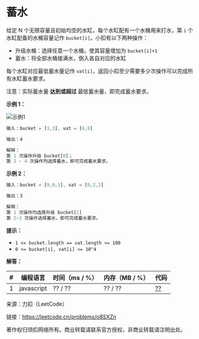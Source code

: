 # 蓄水

给定 N 个无限容量且初始均空的水缸，每个水缸配有一个水桶用来打水，第 `i` 个水缸配备的水桶容量记作 `bucket[i]`。小扣有以下两种操作：

- 升级水桶：选择任意一个水桶，使其容量增加为 `bucket[i]+1`
- 蓄水：将全部水桶接满水，倒入各自对应的水缸

每个水缸对应最低蓄水量记作 `vat[i]`，返回小扣至少需要多少次操作可以完成所有水缸蓄水要求。

注意：实际蓄水量 **达到或超过** 最低蓄水量，即完成蓄水要求。

**示例 1：**

![示例1](./eg1.gif)

``` javascript
输入：bucket = [1,3], vat = [6,8]

输出：4

解释：
第 1 次操作升级 bucket[0]；
第 2 ~ 4 次操作均选择蓄水，即可完成蓄水要求。
```

**示例 2：**

``` javascript
输入：bucket = [9,0,1], vat = [0,2,2]

输出：3

解释：
第 1 次操作均选择升级 bucket[1]
第 2~3 次操作选择蓄水，即可完成蓄水要求。
```

**提示：**

- `1 <= bucket.length == vat.length <= 100`
- `0 <= bucket[i], vat[i] <= 10^4`

**解答：**

**#**|**编程语言**|**时间（ms / %）**|**内存（MB / %）**|**代码**
--|--|--|--|--
1|javascript|?? / ??|?? / ??|[??](./javascript/ac_v1.js)

来源：力扣（LeetCode）

链接：https://leetcode.cn/problems/o8SXZn

著作权归领扣网络所有。商业转载请联系官方授权，非商业转载请注明出处。
